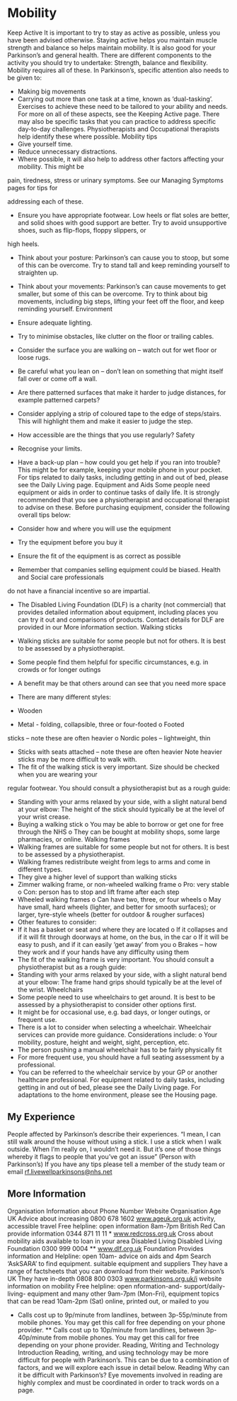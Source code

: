# Mobility

Keep Active It is important to try to stay as active as
possible, unless you have been advised otherwise. Staying
active helps you maintain muscle strength and balance so
helps maintain mobility. It is also good for your Parkinson’s
and general health. There are different components to the
activity you should try to undertake: Strength, balance and
flexibility. Mobility requires all of these.
In Parkinson’s, specific attention also needs to be given to:

- Making big movements
- Carrying out more than one task at a time, known as ‘dual-tasking’.
  Exercises to achieve these need to be tailored to your ability and needs. For more on all of these aspects,
  see the Keeping Active page.
  There may also be specific tasks that you can practice to address specific day-to-day challenges.
  Physiotherapists and Occupational therapists help identify these where possible.
  Mobility tips
- Give yourself time.
- Reduce unnecessary distractions.
- Where possible, it will also help to address other factors affecting your mobility. This might be

pain, tiredness, stress or urinary symptoms. See our Managing Symptoms pages for tips for

addressing each of these.

- Ensure you have appropriate footwear. Low heels or flat soles are better, and solid shoes with
  good support are better. Try to avoid unsupportive shoes, such as flip-flops, floppy slippers, or

high heels.

- Think about your posture: Parkinson’s can cause you to stoop, but some of this can be
  overcome. Try to stand tall and keep reminding yourself to straighten up.

- Think about your movements: Parkinson’s can cause movements to get smaller, but some of
  this can be overcome. Try to think about big movements, including big steps, lifting your feet
  off the floor, and keep reminding yourself.
  Environment
- Ensure adequate lighting.
- Try to minimise obstacles, like clutter on the floor or trailing cables.
- Consider the surface you are walking on – watch out for wet floor or
  loose rugs.
- Be careful what you lean on – don’t lean on something that might
  itself fall over or come off a wall.
- Are there patterned surfaces that make it harder to judge distances, for example patterned
  carpets?
- Consider applying a strip of coloured tape to the edge of steps/stairs. This will
  highlight them and make it easier to judge the step.
- How accessible are the things that you use regularly?
  Safety
- Recognise your limits.
- Have a back-up plan – how could you get help if you ran into trouble? This might be for
  example, keeping your mobile phone in your pocket.
  For tips related to daily tasks, including getting in and out of bed, please see the Daily Living page.
  Equipment and Aids
  Some people need equipment or aids in order to continue tasks of daily life.
  It is strongly recommended that you see a physiotherapist and occupational therapist to
  advise on these.
  Before purchasing equipment, consider the following overall tips below:
- Consider how and where you will use the equipment
- Try the equipment before you buy it
- Ensure the fit of the equipment is as correct as possible
- Remember that companies selling equipment could be biased. Health and Social care professionals

do not have a financial incentive so are impartial.

- The Disabled Living Foundation (DLF) is a charity (not commercial) that provides detailed information
  about equipment, including places you can try it out and comparisons of products.
  Contact details for DLF are provided in our More information section.
  Walking sticks

- Walking sticks are suitable for some people but not for others. It is
  best to be assessed by a physiotherapist.
- Some people find them helpful for specific circumstances, e.g. in
  crowds or for longer outings
- A benefit may be that others around can see that you need more
  space
- There are many different styles:
- Wooden
- Metal - folding, collapsible, three or four-footed o Footed

sticks – note these are often heavier o Nordic poles –
lightweight, thin

- Sticks with seats attached – note these are often heavier Note heavier
  sticks may be more difficult to walk with.
- The fit of the walking stick is very important. Size should be checked when you are wearing your

regular footwear. You should consult a physiotherapist but as a rough guide:

- Standing with your arms relaxed by your side, with a slight natural bend at your elbow:
  The height of the stick should typically be at the level of your wrist crease.
- Buying a walking stick o You may be able to borrow or get one for free through the NHS o They can
  be bought at mobility shops, some large pharmacies, or online.
  Walking frames
- Walking frames are suitable for some people but not for others. It is best to be assessed by a
  physiotherapist.
- Walking frames redistribute weight from legs to arms and come in different types.
- They give a higher level of support than walking sticks
- Zimmer walking frame, or non-wheeled walking frame o Pro: very stable o Con: person has to stop
  and lift frame after each step
- Wheeled walking frames o Can have two, three, or four wheels o May have small, hard wheels
  (lighter, and better for smooth surfaces); or larger, tyre-style wheels (better for outdoor & rougher
  surfaces)
- Other features to consider:
- If it has a basket or seat and where they are located o If it collapses and if it will fit
  through doorways at home, on the bus, in the car o If it will be easy to push, and if it
  can easily ‘get away’ from you o Brakes – how they work and if your hands have any
  difficulty using them
- The fit of the walking frame is very important. You should consult a physiotherapist but as a rough
  guide:
- Standing with your arms relaxed by your side, with a slight natural bend at your elbow:
  The frame hand grips should typically be at the level of the wrist.
  Wheelchairs
- Some people need to use wheelchairs to get around. It is best to be assessed by a physiotherapist to
  consider other options first.
- It might be for occasional use, e.g. bad days, or longer outings, or frequent use.
- There is a lot to consider when selecting a wheelchair. Wheelchair services can provide
  more guidance. Considerations include: o Your mobility, posture, height and weight, sight,
  perception, etc.
- The person pushing a manual wheelchair has to
  be fairly physically fit
- For more frequent use, you should have a full
  seating assessment by a professional.
- You can be referred to the wheelchair service
  by your GP or another healthcare professional.
  For equipment related to daily tasks, including getting in and out of bed, please see the Daily
  Living page. For adaptations to the home environment, please see the Housing page.

## My Experience

People affected by Parkinson’s describe their experiences.
“I mean, I can still walk around the house without using a stick. I use a stick when I walk
outside. When I’m really on, I wouldn’t need it. But it’s one of those things whereby it flags
to people that you’ve got an issue” (Person with Parkinson’s)
If you have any tips please tell a member of the study team or email
rf.livewellparkinsons@nhs.net

## More Information

Organisation Information about Phone Number Website
Organisation
Age UK Advice about increasing 0800 678 1602 www.ageuk.org.uk
activity, accessible travel Free helpline: open
information
8am-7pm
British Red Can provide information 0344 871 11 11 \* www.redcross.org.uk
Cross about mobility aids
available to loan in your
area
Disabled Living Disabled Living Foundation 0300 999 0004 \*\* www.dlf.org.uk
Foundation Provides information and Helpline: open 10am-
advice on aids and 4pm Search ‘AskSARA’ to find
equipment. suitable equipment and
suppliers
They have a range of
factsheets that you can
download from their
website.
Parkinson’s UK They have in-depth 0808 800 0303 www.parkinsons.org.uk/i
website information on mobility Free helpline: open nformation-and-
support/daily-living-
equipment and many other 9am-7pm (Mon-Fri),
equipment
topics that can be read 10am-2pm (Sat)
online, printed out, or
mailed to you

- Calls cost up to 9p/minute from landlines, between 3p-55p/minute from mobile phones. You may
  get this call for free depending on your phone provider.
  \*\* Calls cost up to 10p/minute from landlines, between 3p-40p/minute from mobile phones. You
  may get this call for free depending on your phone provider.
  Reading, Writing and Technology
  Introduction
  Reading, writing, and using technology may be more difficult for people with Parkinson’s. This can
  be due to a combination of factors, and we will explore each issue in detail below.
  Reading
  Why can it be difficult with Parkinson’s?
  Eye movements involved in reading are highly complex and must be coordinated in order to track
  words on a page.
